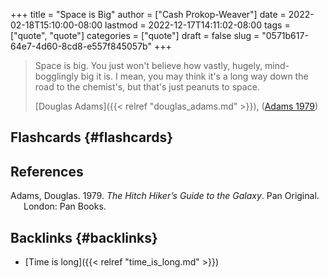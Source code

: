 +++
title = "Space is Big"
author = ["Cash Prokop-Weaver"]
date = 2022-02-18T15:10:00-08:00
lastmod = 2022-12-17T14:11:02-08:00
tags = ["quote", "quote"]
categories = ["quote"]
draft = false
slug = "0571b617-64e7-4d60-8cd8-e557f845057b"
+++

> Space is big. You just won't believe how vastly, hugely, mind-bogglingly big it is. I mean, you may think it's a long way down the road to the chemist's, but that's just peanuts to space.
>
> [Douglas Adams]({{< relref "douglas_adams.md" >}}), (<a href="#citeproc_bib_item_1">Adams 1979</a>)


## Flashcards {#flashcards}

## References

<style>.csl-entry{text-indent: -1.5em; margin-left: 1.5em;}</style><div class="csl-bib-body">
  <div class="csl-entry"><a id="citeproc_bib_item_1"></a>Adams, Douglas. 1979. <i>The Hitch Hiker’s Guide to the Galaxy</i>. Pan Original. London: Pan Books.</div>
</div>


## Backlinks {#backlinks}

-   [Time is long]({{< relref "time_is_long.md" >}})
